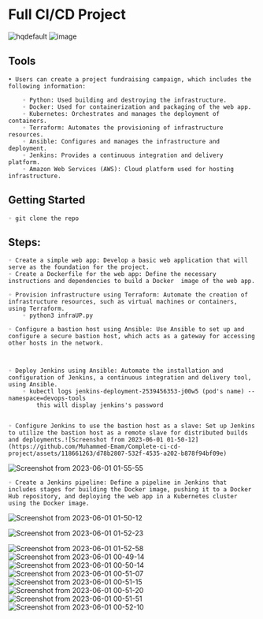 # Full CI/CD Project
![hqdefault](https://github.com/Muhammed-Emam/Complete-ci-cd-project/assets/118661263/5108b8fa-21ef-4b93-8b85-9439441cc787)
![image](https://github.com/Muhammed-Emam/Complete-ci-cd-project/assets/118661263/43ea424a-4eb4-444d-9d41-45534581c8f3)

    
## Tools
    • Users can create a project fundraising campaign, which includes the following information:
      
        ◦ Python: Used building and destroying the infrastructure.
        ◦ Docker: Used for containerization and packaging of the web app.
        ◦ Kubernetes: Orchestrates and manages the deployment of containers.
        ◦ Terraform: Automates the provisioning of infrastructure resources.
        ◦ Ansible: Configures and manages the infrastructure and deployment.
        ◦ Jenkins: Provides a continuous integration and delivery platform.
        ◦ Amazon Web Services (AWS): Cloud platform used for hosting infrastructure.


## Getting Started



    ◦ git clone the repo

 



## Steps:

    ◦ Create a simple web app: Develop a basic web application that will serve as the foundation for the project.
    ◦ Create a Dockerfile for the web app: Define the necessary instructions and dependencies to build a Docker  image of the web app.

    ◦ Provision infrastructure using Terraform: Automate the creation of infrastructure resources, such as virtual machines or containers, using Terraform.
        ◦ python3 infraUP.py

    ◦ Configure a bastion host using Ansible: Use Ansible to set up and configure a secure bastion host, which acts as a gateway for accessing other hosts in the network.
    


    ◦ Deploy Jenkins using Ansible: Automate the installation and configuration of Jenkins, a continuous integration and delivery tool, using Ansible.
        ◦ kubectl logs jenkins-deployment-2539456353-j00w5 (pod's name) --namespace=devops-tools
            this will display jenkins's password 
            

    ◦ Configure Jenkins to use the bastion host as a slave: Set up Jenkins to utilize the bastion host as a remote slave for distributed builds and deployments.![Screenshot from 2023-06-01 01-50-12](https://github.com/Muhammed-Emam/Complete-ci-cd-project/assets/118661263/d78b2807-532f-4535-a202-b878f94bf09e)

   
![Screenshot from 2023-06-01 01-55-55](https://github.com/Muhammed-Emam/Complete-ci-cd-project/assets/118661263/08001bfb-2d19-42fe-b339-1043a6c053d3)


    ◦ Create a Jenkins pipeline: Define a pipeline in Jenkins that includes stages for building the Docker image, pushing it to a Docker Hub repository, and deploying the web app in a Kubernetes cluster using the Docker image.
    

![Screenshot from 2023-06-01 01-50-12](https://github.com/Muhammed-Emam/Complete-ci-cd-project/assets/118661263/37320dc7-b162-4d16-af04-e6199646aca0)

![Screenshot from 2023-06-01 01-52-23](https://github.com/Muhammed-Emam/Complete-ci-cd-project/assets/118661263/91de7ca8-f269-42fa-86cd-5fa800e0233a)


![Screenshot from 2023-06-01 01-52-58](https://github.com/Muhammed-Emam/Complete-ci-cd-project/assets/118661263/8315cfab-cdca-400b-9a49-afe2937583fb)
![Screenshot from 2023-06-01 00-49-14](https://github.com/Muhammed-Emam/Complete-ci-cd-project/assets/118661263/06128a16-5d18-44cb-b30e-97b6ca1b7ce8)
![Screenshot from 2023-06-01 00-50-14](https://github.com/Muhammed-Emam/Complete-ci-cd-project/assets/118661263/b2fb4163-dc04-41ec-b49c-f007e0f32d7d)
![Screenshot from 2023-06-01 00-51-07](https://github.com/Muhammed-Emam/Complete-ci-cd-project/assets/118661263/5a2bbe21-ef7e-4edd-a62d-43c8fa59670e)
![Screenshot from 2023-06-01 00-51-15](https://github.com/Muhammed-Emam/Complete-ci-cd-project/assets/118661263/c0583971-2392-4461-8d85-46cb8444f55e)
![Screenshot from 2023-06-01 00-51-20](https://github.com/Muhammed-Emam/Complete-ci-cd-project/assets/118661263/6e2a4734-b401-45d1-b4f5-1594cf84e6b5)
![Screenshot from 2023-06-01 00-51-51](https://github.com/Muhammed-Emam/Complete-ci-cd-project/assets/118661263/6a2dc90b-3ced-4080-b300-f353e1f19f43)
![Screenshot from 2023-06-01 00-52-10](https://github.com/Muhammed-Emam/Complete-ci-cd-project/assets/118661263/cb947b87-770e-4961-af6a-96768f95de37)
